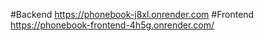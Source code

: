 #Backend
https://phonebook-j8xl.onrender.com
#Frontend
https://phonebook-frontend-4h5g.onrender.com/